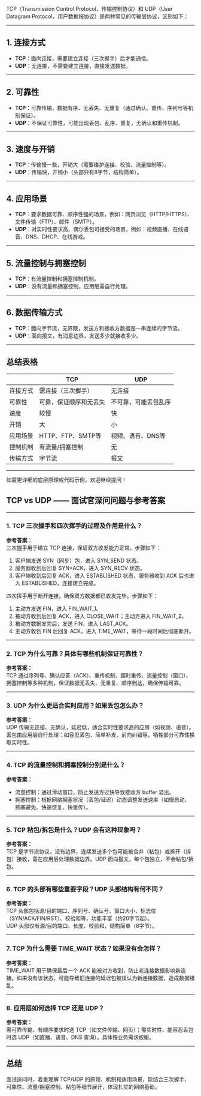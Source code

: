 TCP（Transmission Control Protocol，传输控制协议）和 UDP（User Datagram Protocol，用户数据报协议）是两种常见的传输层协议，区别如下：

---

## 1. 连接方式
- **TCP**：面向连接，需要建立连接（三次握手）后才能通信。
- **UDP**：无连接，不需要建立连接，直接发送数据。

---

## 2. 可靠性
- **TCP**：可靠传输，数据有序、无丢失、无重复（通过确认、重传、序列号等机制保证）。
- **UDP**：不保证可靠性，可能出现丢包、乱序、重复，无确认和重传机制。

---

## 3. 速度与开销
- **TCP**：传输慢一些，开销大（需要维护连接、校验、流量控制等）。
- **UDP**：传输快，开销小（头部只有8字节，结构简单）。

---

## 4. 应用场景
- **TCP**：要求数据可靠、顺序性强的场景，例如：网页浏览（HTTP/HTTPS）、文件传输（FTP）、邮件（SMTP）。
- **UDP**：对实时性要求高、偶尔丢包可接受的场景，例如：视频直播、在线语音、DNS、DHCP、在线游戏。

---

## 5. 流量控制与拥塞控制
- **TCP**：有流量控制和拥塞控制机制。
- **UDP**：没有流量和拥塞控制，应用层需自行处理。

---

## 6. 数据传输方式
- **TCP**：面向字节流，无界限，发送方和接收方数据是一串连续的字节流。
- **UDP**：面向报文，有消息边界，发送多少就接收多少。

---

## 总结表格

|          | TCP                    | UDP                  |
| -------- | ---------------------- | -------------------- |
| 连接方式 | 需连接（三次握手）     | 无连接               |
| 可靠性   | 可靠，保证顺序和无丢失 | 不可靠，可能丢包乱序 |
| 速度     | 较慢                   | 快                   |
| 开销     | 大                     | 小                   |
| 应用场景 | HTTP、FTP、SMTP等      | 视频、语音、DNS等    |
| 控制机制 | 有流量/拥塞控制        | 无                   |
| 传输方式 | 字节流                 | 报文                 |

---

如需更详细的底层原理或代码示例，欢迎继续提问！



## TCP vs UDP —— 面试官深问问题与参考答案

---

### 1. TCP 三次握手和四次挥手的过程及作用是什么？

**参考答案：**  
三次握手用于建立 TCP 连接，保证双方收发能力正常。步骤如下：  
1. 客户端发送 SYN（同步）包，进入 SYN_SEND 状态。  
2. 服务器收到后回复 SYN+ACK，进入 SYN_RECV 状态。  
3. 客户端收到后回复 ACK，进入 ESTABLISHED 状态，服务器收到 ACK 后也进入 ESTABLISHED，连接建立完成。

四次挥手用于断开连接，确保双方数据都已收发完毕。步骤如下：  
1. 主动方发送 FIN，进入 FIN_WAIT_1。  
2. 被动方收到后回复 ACK，进入 CLOSE_WAIT；主动方进入 FIN_WAIT_2。  
3. 被动方数据发完后，发送 FIN，进入 LAST_ACK。  
4. 主动方收到 FIN 后回复 ACK，进入 TIME_WAIT，等待一段时间后彻底断开。

---

### 2. TCP 为什么可靠？具体有哪些机制保证可靠性？

**参考答案：**  
TCP 通过序列号、确认应答（ACK）、重传机制、超时重传、流量控制（窗口）、拥塞控制等多种机制，保证数据无丢失、无重复、顺序到达，确保传输可靠。

---

### 3. UDP 为什么更适合实时应用？如果丢包怎么办？

**参考答案：**  
UDP 传输无连接、无确认，延迟低，适合实时性要求高的应用（如视频、语音）。丢包由应用层自行处理：如容忍丢包、简单补发、前向纠错等，牺牲部分可靠性换取实时性。

---

### 4. TCP 的流量控制和拥塞控制分别是什么？

**参考答案：**  
- 流量控制：通过滑动窗口，防止发送方过快导致接收方 buffer 溢出。
- 拥塞控制：根据网络拥塞状况（丢包/延迟）动态调整发送速率（如慢启动、拥塞避免、快速恢复、快重传）。

---

### 5. TCP 粘包/拆包是什么？UDP 会有这种现象吗？

**参考答案：**  
TCP 是字节流协议，没有边界，连续发送多个包可能被合并（粘包）或拆开（拆包）接收，需在应用层处理数据边界。UDP 面向报文，每个包独立，不会粘包/拆包。

---

### 6. TCP 的头部有哪些重要字段？UDP 头部结构有何不同？

**参考答案：**  
TCP 头部包括源/目的端口、序列号、确认号、窗口大小、标志位（SYN/ACK/FIN/RST）、校验和等，功能丰富（约20字节起）。  
UDP 头部仅有源/目的端口、长度、校验和，结构简单（8字节）。

---

### 7. TCP 为什么需要 TIME_WAIT 状态？如果没有会怎样？

**参考答案：**  
TIME_WAIT 用于确保最后一个 ACK 能被对方收到，防止老连接数据影响新连接。如果没有该状态，可能导致旧连接的延迟包被误认为新连接数据，造成数据错乱。

---

### 8. 应用层如何选择 TCP 还是 UDP？

**参考答案：**  
需可靠传输、有顺序要求时选 TCP（如文件传输、网页）；需实时性、能容忍丢包时选 UDP（如直播、语音、DNS 查询）。具体按业务需求权衡。

---

## 总结

面试追问时，着重理解 TCP/UDP 的原理、机制和适用场景，能结合三次握手、可靠性、流量/拥塞控制、粘包等细节展开，体现扎实的网络基础。